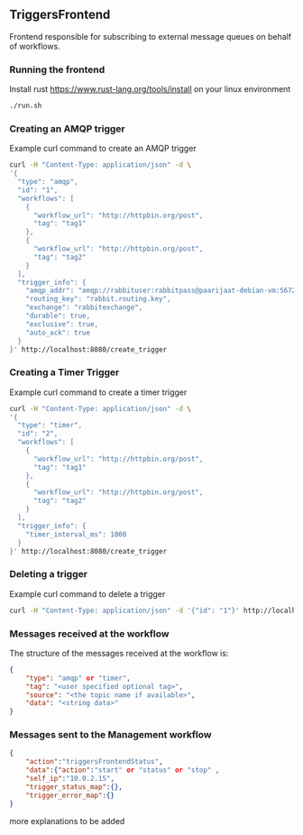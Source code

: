 ## TriggersFrontend

Frontend responsible for subscribing to external message queues on behalf of workflows. 

### Running the frontend
Install rust <https://www.rust-lang.org/tools/install> on your linux environment
```bash
./run.sh
```

### Creating an AMQP trigger

Example curl command to create an AMQP trigger

```bash
curl -H "Content-Type: application/json" -d \
'{
  "type": "amqp",
  "id": "1",
  "workflows": [
    {
      "workflow_url": "http://httpbin.org/post",
      "tag": "tag1"
    },
    {
      "workflow_url": "http://httpbin.org/post",
      "tag": "tag2"
    }
  ],
  "trigger_info": {
    "amqp_addr": "amqp://rabbituser:rabbitpass@paarijaat-debian-vm:5672/%2frabbitvhost",
    "routing_key": "rabbit.routing.key",
    "exchange": "rabbitexchange",
    "durable": true,
    "exclusive": true,
    "auto_ack": true
  }
}' http://localhost:8080/create_trigger
```

### Creating a Timer Trigger

Example curl command to create a timer trigger

```bash
curl -H "Content-Type: application/json" -d \
'{
  "type": "timer",
  "id": "2",
  "workflows": [
    {
      "workflow_url": "http://httpbin.org/post",
      "tag": "tag1"
    },
    {
      "workflow_url": "http://httpbin.org/post",
      "tag": "tag2"
    }
  ],
  "trigger_info": {
    "timer_interval_ms": 1000
  }
}' http://localhost:8080/create_trigger
```

### Deleting a trigger

Example curl command to delete a trigger

```bash
curl -H "Content-Type: application/json" -d '{"id": "1"}' http://localhost:8080/delete_trigger
```

### Messages received at the workflow

The structure of the messages received at the workflow is:

```json
{
    "type": "amqp" or "timer",
    "tag": "<user specified optional tag>",
    "source": "<the topic name if available>",
    "data": "<string data>"
}
```

### Messages sent to the Management workflow

```json
{
    "action":"triggersFrontendStatus",
    "data":{"action":"start" or "status" or "stop" ,
    "self_ip":"10.0.2.15",
    "trigger_status_map":{},
    "trigger_error_map":{}
}
```

more explanations to be added